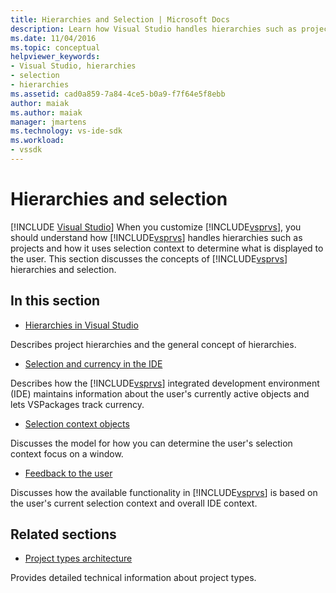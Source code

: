 ```yaml
---
title: Hierarchies and Selection | Microsoft Docs
description: Learn how Visual Studio handles hierarchies such as projects, and how it uses selection context to determine what is displayed to the user.
ms.date: 11/04/2016
ms.topic: conceptual
helpviewer_keywords:
- Visual Studio, hierarchies
- selection
- hierarchies
ms.assetid: cad0a859-7a84-4ce5-b0a9-f7f64e5f8ebb
author: maiak
ms.author: maiak
manager: jmartens
ms.technology: vs-ide-sdk
ms.workload:
- vssdk
---
```

# Hierarchies and selection

 [!INCLUDE [Visual Studio](~/includes/applies-to-version/vs-windows-only.md)]
When you customize [!INCLUDE[vsprvs](../../code-quality/includes/vsprvs_md.md)], you should understand how [!INCLUDE[vsprvs](../../code-quality/includes/vsprvs_md.md)] handles hierarchies such as projects and how it uses selection context to determine what is displayed to the user. This section discusses the concepts of [!INCLUDE[vsprvs](../../code-quality/includes/vsprvs_md.md)] hierarchies and selection.

## In this section
- [Hierarchies in Visual Studio](../../extensibility/internals/hierarchies-in-visual-studio.md)

 Describes project hierarchies and the general concept of hierarchies.

- [Selection and currency in the IDE](../../extensibility/internals/selection-and-currency-in-the-ide.md)

 Describes how the [!INCLUDE[vsprvs](../../code-quality/includes/vsprvs_md.md)] integrated development environment (IDE) maintains information about the user's currently active objects and lets VSPackages track currency.

- [Selection context objects](../../extensibility/internals/selection-context-objects.md)

 Discusses the model for how you can determine the user's selection context focus on a window.

- [Feedback to the user](../../extensibility/internals/feedback-to-the-user.md)

 Discusses how the available functionality in [!INCLUDE[vsprvs](../../code-quality/includes/vsprvs_md.md)] is based on the user's current selection context and overall IDE context.

## Related sections
- [Project types architecture](../../extensibility/internals/project-types-architecture.md)

 Provides detailed technical information about project types.

